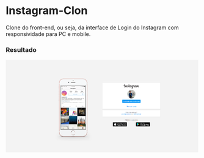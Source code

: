 # Instagram-Clon
Clone do front-end, ou seja, da interface de Login do Instagram com responsividade para PC e mobile.

<h3> Resultado </h3>
<img src="img/preview.png">